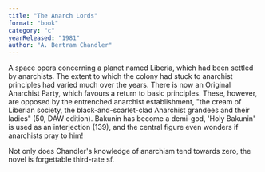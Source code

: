 ```yaml
---
title: "The Anarch Lords"
format: "book"
category: "c"
yearReleased: "1981"
author: "A. Bertram Chandler"
---
```

A space opera concerning a planet named Liberia, which had been settled by anarchists. The extent to which the colony had stuck to anarchist principles had varied much over the years. There is now an Original Anarchist Party, which favours a return to basic principles. These, however, are opposed by the entrenched anarchist establishment,  "the cream of Liberian society, the black-and-scarlet-clad Anarchist grandees and their ladies" (50, DAW edition). Bakunin has become a demi-god,  'Holy Bakunin' is used as an interjection (139), and the central figure even  wonders if anarchists pray to him!

Not only does Chandler's knowledge of anarchism tend towards zero, the novel is forgettable third-rate sf.
